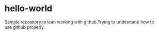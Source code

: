 # hello-world
Sample repository to lean working with github.Trying to undesrtand how to use github properly.
